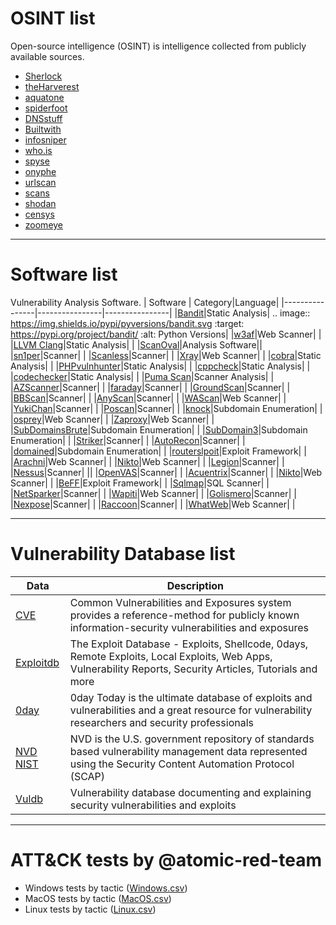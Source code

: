 # OSINT list
Open-source intelligence (OSINT) is intelligence collected from publicly available sources. 
* [Sherlock](https://github.com/sherlock-project/sherlock)
* [theHarverest](https://github.com/laramies/theHarvester)
* [aquatone](https://github.com/michenriksen/aquatone)
* [spiderfoot](https://github.com/smicallef/spiderfoot)
* [DNSstuff](https://www.dnsstuff.com)
* [Builtwith](https://builtwith.com/)
* [infosniper](https://www.infosniper.net/)
* [who.is](https://who.is/)
* [spyse](https://spyse.com/search/as)
* [onyphe](https://www.onyphe.io/)
* [urlscan](https://urlscan.io/)
* [scans](https://scans.io/)
* [shodan](https://www.shodan.io/)
* [censys](https://censys.io/)
* [zoomeye](https://www.zoomeye.org/)
____
# Software list
Vulnerability Analysis Software.
| Software | Category|Language|
|----------------|----------------|----------------|
|[Bandit](https://github.com/PyCQA/bandit)|Static Analysis| 
.. image:: https://img.shields.io/pypi/pyversions/bandit.svg
    :target: https://pypi.org/project/bandit/
    :alt: Python Versions|
|[w3af](https://github.com/andresriancho/w3af)|Web Scanner| |
|[LLVM Clang](https://github.com/llvm/llvm-project)|Static Analysis| |
|[ScanOval](https://bdu.fstec.ru/site/scanoval)|Analysis Software|| 
|[sn1per](https://github.com/1N3/Sn1per)|Scanner| |
|[Scanless](https://github.com/vesche/scanless)|Scanner| |
|[Xray](https://github.com/chaitin/xray)|Web Scanner| |
|[cobra](https://github.com/wufeifei/cobra)|Static Analysis| |
|[PHPvulnhunter](https://github.com/OneSourceCat/phpvulhunter)|Static Analysis| |
|[cppcheck](https://github.com/danmar/cppcheck)|Static Analysis| |
|[codechecker](https://github.com/Ericsson/codechecker)|Static Analysis| |
|[Puma Scan](https://github.com/pumasecurity/puma-scan)|Scanner Analysis| |
|[AZScanner](https://github.com/az0ne/AZScanner)|Scanner| |
|[faraday](https://github.com/infobyte/faraday)|Scanner| |
|[GroundScan](https://github.com/ysrc/GourdScanV2)|Scanner| |
|[BBScan](https://github.com/RASSec/pentestER-Fully-automatic-scanner)|Scanner|  |
|[AnyScan](https://github.com/zhangzhenfeng/AnyScan)|Scanner| |
|[WAScan](https://github.com/m4ll0k/WAScan)|Web Scanner| |
|[YukiChan](https://github.com/Yukinoshita47/Yuki-Chan-The-Auto-Pentest)|Scanner|  |
|[Poscan](https://github.com/erevus-cn/pocscan)|Scanner| |
|[knock](https://github.com/guelfoweb/knock)|Subdomain Enumeration| |
|[osprey](https://github.com/TophantTechnology/osprey)|Web Scanner|  |
|[Zaproxy](https://github.com/zaproxy/zaproxy)|Web Scanner| |
|[SubDomainsBrute](https://github.com/lijiejie/subDomainsBrute)|Subdomain Enumeration| |
|[SubDomain3](https://github.com/yanxiu0614/subdomain3)|Subdomain Enumeration| |
|[Striker](https://github.com/s0md3v/Striker)|Scanner|  |
|[AutoRecon](https://github.com/Tib3rius/AutoRecon)|Scanner|  |
|[domained](https://github.com/TypeError/domained)|Subdomain Enumeration| |
|[routerslpoit](https://github.com/threat9/routersploit)|Exploit Framework| |
|[Arachni](https://github.com/Arachni/arachni)|Web Scanner|  |
|[Nikto](https://github.com/sullo/nikto)|Web Scanner| |
|[Legion](https://github.com/GoVanguard/legion)|Scanner| |
|[Nessus](https://www.tenable.com/products/nessus/nessus-professional)|Scanner| ||
|[OpenVAS](https://www.openvas.org/)|Scanner| |
|[Acuentrix](http://www.acunetix.com/vulnerability-scanner/)|Scanner| |
|[Nikto](https://github.com/sullo/nikto)|Web Scanner| |
|[BeFF](https://github.com/beefproject/beef)|Exploit Framework| |
|[Sqlmap](https://github.com/sqlmapproject/sqlmap)|SQL Scanner| |
|[NetSparker](https://www.netsparker.com/web-vulnerability-scanner/)|Scanner| |
|[Wapiti](https://wapiti.sourceforge.io/)|Web Scanner| |
|[Golismero](http://www.golismero.com/)|Scanner| |
|[Nexpose](https://www.rapid7.com/products/nexpose/)|Scanner| |
|[Raccoon](https://github.com/evyatarmeged/Raccoon)|Scanner|  |
|[WhatWeb](https://github.com/urbanadventurer/WhatWeb)|Web Scanner| |
____
# Vulnerability Database list
|Data|Description|
|----------------|----------------|
|[CVE](http://cve.mitre.org/)|Common Vulnerabilities and Exposures system provides a reference-method for publicly known information-security vulnerabilities and exposures| 
|[Exploitdb](https://www.exploit-db.com/)|The Exploit Database - Exploits, Shellcode, 0days, Remote Exploits, Local Exploits, Web Apps, Vulnerability Reports, Security Articles, Tutorials and more|
|[0day](http://0day.today/)|0day Today is the ultimate database of exploits and vulnerabilities and a great resource for vulnerability researchers and security professionals| 
|[NVD NIST](https://nvd.nist.gov)|NVD is the U.S. government repository of standards based vulnerability management data represented using the Security Content Automation Protocol (SCAP)| 
|[Vuldb](https://vuldb.com/)|Vulnerability database documenting and explaining security vulnerabilities and exploits| 
____
# ATT&CK tests by @atomic-red-team
  - Windows tests by tactic ([Windows.csv](https://github.com/IvanVoronov/SecTools/blob/Sec/ATT%26CK/Tactic%20%26%20Technique%20windows.csv))
  - MacOS tests by tactic ([MacOS.csv](https://github.com/IvanVoronov/SecTools/blob/Sec/ATT%26CK/Tactic%20%26%20Technique%20MacOS.csv))
  - Linux tests by tactic ([Linux.csv](https://github.com/IvanVoronov/SecTools/blob/Sec/ATT%26CK/Tactic%20%26%20Technique%20linux.csv))
